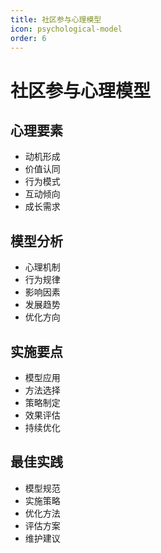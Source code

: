 ```yaml
---
title: 社区参与心理模型
icon: psychological-model
order: 6
---
```


# 社区参与心理模型

## 心理要素
- 动机形成
- 价值认同
- 行为模式
- 互动倾向
- 成长需求

## 模型分析
- 心理机制
- 行为规律
- 影响因素
- 发展趋势
- 优化方向

## 实施要点
- 模型应用
- 方法选择
- 策略制定
- 效果评估
- 持续优化

## 最佳实践
- 模型规范
- 实施策略
- 优化方法
- 评估方案
- 维护建议
